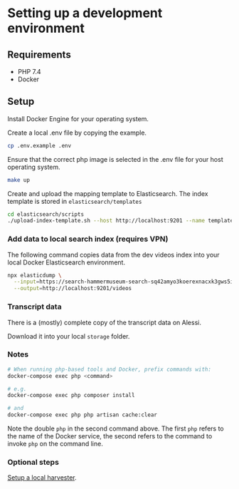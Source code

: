 # Setting up a development environment

## Requirements

- PHP 7.4
- Docker

## Setup

Install Docker Engine for your operating system.

Create a local .env file by copying the example.

```sh
cp .env.example .env
```

Ensure that the correct php image is selected in the .env file for your host operating system.

```sh
make up
```

Create and upload the mapping template to Elasticsearch. The index template is stored in `elasticsearch/templates`

```sh
cd elasticsearch/scripts
./upload-index-template.sh --host http://localhost:9201 --name template_video --file ../templates/video_.json
```

### Add data to local search index (requires VPN)

The following command copies data from the dev videos index into your local Docker Elasticsearch environment.

```sh
npx elasticdump \
  --input=https://search-hammermuseum-search-sq42amyo3koerexnacxk3gws5i.us-west-1.es.amazonaws.com/videos_dev \
  --output=http://localhost:9201/videos
```

### Transcript data

There is a (mostly) complete copy of the transcript data on Alessi.

Download it into your local `storage` folder.

### Notes

```sh
# When running php-based tools and Docker, prefix commands with:
docker-compose exec php <command>

# e.g.
docker-compose exec php composer install

# and
docker-compose exec php php artisan cache:clear
```

Note the double `php` in the second command above. The first `php` refers to the name of the Docker service, the second refers to the command to invoke `php` on the command line.

### Optional steps

[Setup a local harvester](../harvester/README.md).
